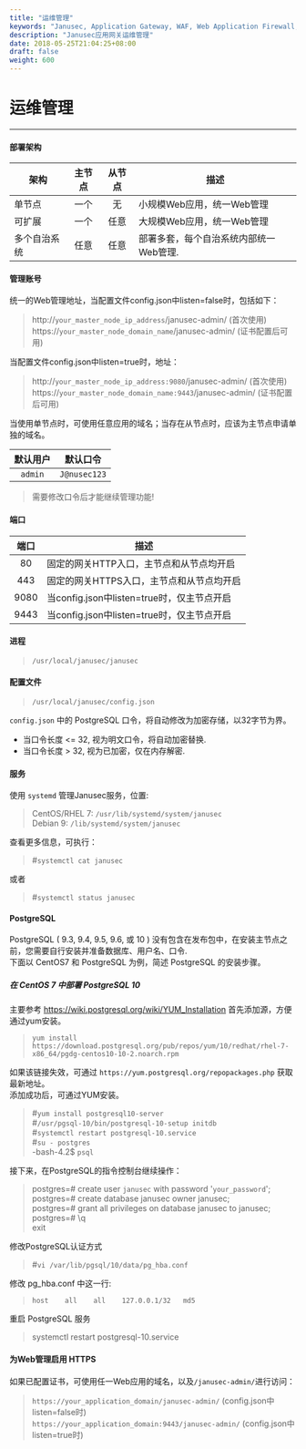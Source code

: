 ```yaml
---
title: "运维管理"
keywords: "Janusec, Application Gateway, WAF, Web Application Firewall, Web应用防火墙"
description: "Janusec应用网关运维管理"
date: 2018-05-25T21:04:25+08:00
draft: false
weight: 600
---
```


# 运维管理  
----  

#### 部署架构
| 架构         | 主节点       | 从节点     | 描述 |
|--------------|:-----------:|:----------:|-------------|
| 单节点       | 一个         | 无         | 小规模Web应用，统一Web管理  |
| 可扩展       | 一个         | 任意       | 大规模Web应用，统一Web管理  |
| 多个自治系统  | 任意         |  任意      |  部署多套，每个自治系统内部统一Web管理.  |   


#### 管理账号  

统一的Web管理地址，当配置文件config.json中listen=false时，包括如下：

> http://`your_master_node_ip_address`/janusec-admin/    (首次使用)    
> https://`your_master_node_domain_name`/janusec-admin/  (证书配置后可用)   

当配置文件config.json中listen=true时，地址：  

> http://`your_master_node_ip_address:9080`/janusec-admin/    (首次使用)    
> https://`your_master_node_domain_name:9443`/janusec-admin/  (证书配置后可用)   

当使用单节点时，可使用任意应用的域名；当存在从节点时，应该为主节点申请单独的域名。  

| 默认用户 | 默认口令 |
|:-----:|------|
| `admin` | `J@nusec123` |

> 需要修改口令后才能继续管理功能!      

#### 端口
| 端口  | 描述 |
|:-----:|------|
|80     | 固定的网关HTTP入口，主节点和从节点均开启     |
|443    | 固定的网关HTTPS入口，主节点和从节点均开启    |  
|9080   | 当config.json中listen=true时，仅主节点开启 |
|9443   | 当config.json中listen=true时，仅主节点开启 |  


#### 进程
> `/usr/local/janusec/janusec`  

#### 配置文件
> `/usr/local/janusec/config.json`   

`config.json` 中的 PostgreSQL 口令，将自动修改为加密存储，以32字节为界。    

* 当口令长度 \<= 32, 视为明文口令，将自动加密替换.  
* 当口令长度 \> 32, 视为已加密，仅在内存解密.     


#### 服务
使用 `systemd` 管理Janusec服务，位置:

> CentOS/RHEL 7: `/usr/lib/systemd/system/janusec`     
> Debian 9: `/lib/systemd/system/janusec`    

查看更多信息，可执行：    

> #`systemctl cat janusec`   

或者     

> #`systemctl status janusec`  

#### PostgreSQL
PostgreSQL ( 9.3, 9.4, 9.5, 9.6, 或 10 ) 没有包含在发布包中，在安装主节点之前，您需要自行安装并准备数据库、用户名、口令.    
下面以 CentOS7 和 PostgreSQL 为例，简述 PostgreSQL 的安装步骤。   

##### 在 CentOS 7 中部署 PostgreSQL 10
主要参考 https://wiki.postgresql.org/wiki/YUM_Installation
首先添加源，方便通过yum安装。

> `yum install https://download.postgresql.org/pub/repos/yum/10/redhat/rhel-7-x86_64/pgdg-centos10-10-2.noarch.rpm`  

如果该链接失效，可通过  `https://yum.postgresql.org/repopackages.php` 获取最新地址。   
添加成功后，可通过YUM安装。         

> #`yum install postgresql10-server`   
> #`/usr/pgsql-10/bin/postgresql-10-setup initdb`   
> #`systemctl restart postgresql-10.service`  
> #`su - postgres`  
> -bash-4.2$ `psql`   


接下来，在PostgreSQL的指令控制台继续操作：      

> postgres=\# create user `janusec` with password '`your_password`';  
> postgres=\# create database janusec owner janusec;   
> postgres=\# grant all privileges on database janusec to janusec;  
> postgres=\# \q   
> exit  

修改PostgreSQL认证方式     

> #`vi /var/lib/pgsql/10/data/pg_hba.conf`  

修改 pg_hba.conf 中这一行:     

> `host    all    all    127.0.0.1/32   md5`     

重启 PostgreSQL 服务   

> systemctl restart postgresql-10.service    


#### 为Web管理启用 HTTPS  
如果已配置证书，可使用任一Web应用的域名，以及`/janusec-admin/`进行访问：  

> `https://your_application_domain/janusec-admin/` (config.json中listen=false时)     
> `https://your_application_domain:9443/janusec-admin/` (config.json中listen=true时)  
